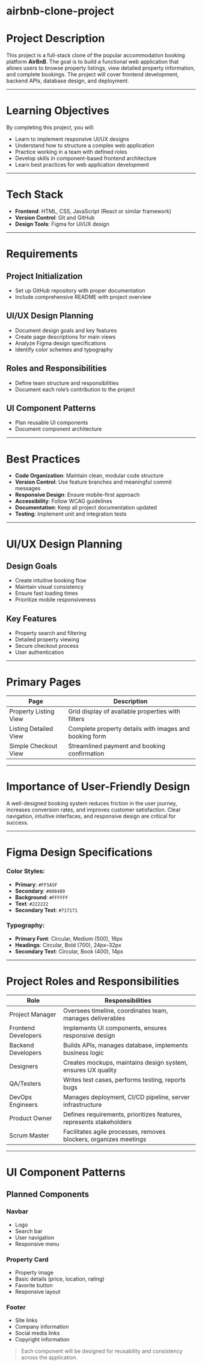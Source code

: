 # airbnb-clone-project

# Project Description

This project is a full-stack clone of the popular accommodation booking platform **AirBnB**. The goal is to build a functional web application that allows users to browse property listings, view detailed property information, and complete bookings. The project will cover frontend development, backend APIs, database design, and deployment.

---

# Learning Objectives

By completing this project, you will:

- Learn to implement responsive UI/UX designs  
- Understand how to structure a complex web application  
- Practice working in a team with defined roles  
- Develop skills in component-based frontend architecture  
- Learn best practices for web application development  

---

# Tech Stack

- **Frontend**: HTML, CSS, JavaScript (React or similar framework)  
- **Version Control**: Git and GitHub  
- **Design Tools**: Figma for UI/UX design  

---

# Requirements

## Project Initialization

- Set up GitHub repository with proper documentation  
- Include comprehensive README with project overview  

## UI/UX Design Planning

- Document design goals and key features  
- Create page descriptions for main views  
- Analyze Figma design specifications  
- Identify color schemes and typography  

## Roles and Responsibilities

- Define team structure and responsibilities  
- Document each role’s contribution to the project  

## UI Component Patterns

- Plan reusable UI components  
- Document component architecture  

---

# Best Practices

- **Code Organization**: Maintain clean, modular code structure  
- **Version Control**: Use feature branches and meaningful commit messages  
- **Responsive Design**: Ensure mobile-first approach  
- **Accessibility**: Follow WCAG guidelines  
- **Documentation**: Keep all project documentation updated  
- **Testing**: Implement unit and integration tests  

---

# UI/UX Design Planning

## Design Goals

- Create intuitive booking flow  
- Maintain visual consistency  
- Ensure fast loading times  
- Prioritize mobile responsiveness  

## Key Features

- Property search and filtering  
- Detailed property viewing  
- Secure checkout process  
- User authentication  

---

# Primary Pages

| Page                   | Description                                                  |
|------------------------|--------------------------------------------------------------|
| Property Listing View  | Grid display of available properties with filters            |
| Listing Detailed View  | Complete property details with images and booking form       |
| Simple Checkout View   | Streamlined payment and booking confirmation                 |

---

# Importance of User-Friendly Design

A well-designed booking system reduces friction in the user journey, increases conversion rates, and improves customer satisfaction. Clear navigation, intuitive interfaces, and responsive design are critical for success.

---

# Figma Design Specifications

### Color Styles:

- **Primary**: `#FF5A5F`  
- **Secondary**: `#008489`  
- **Background**: `#FFFFFF`  
- **Text**: `#222222`  
- **Secondary Text**: `#717171`  

### Typography:

- **Primary Font**: Circular, Medium (500), 16px  
- **Headings**: Circular, Bold (700), 24px–32px  
- **Secondary Text**: Circular, Book (400), 14px  

---

# Project Roles and Responsibilities

| Role              | Responsibilities                                                                 |
|-------------------|----------------------------------------------------------------------------------|
| Project Manager    | Oversees timeline, coordinates team, manages deliverables                        |
| Frontend Developers | Implements UI components, ensures responsive design                             |
| Backend Developers  | Builds APIs, manages database, implements business logic                        |
| Designers           | Creates mockups, maintains design system, ensures UX quality                    |
| QA/Testers          | Writes test cases, performs testing, reports bugs                               |
| DevOps Engineers    | Manages deployment, CI/CD pipeline, server infrastructure                       |
| Product Owner       | Defines requirements, prioritizes features, represents stakeholders             |
| Scrum Master        | Facilitates agile processes, removes blockers, organizes meetings               |

---

# UI Component Patterns

## Planned Components

### Navbar

- Logo  
- Search bar  
- User navigation  
- Responsive menu  

### Property Card

- Property image  
- Basic details (price, location, rating)  
- Favorite button  
- Responsive layout  

### Footer

- Site links  
- Company information  
- Social media links  
- Copyright information  

> Each component will be designed for reusability and consistency across the application.
